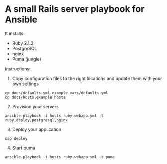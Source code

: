 # A small Rails server playbook for Ansible

It installs:

* Ruby 2.1.2
* PostgreSQL
* nginx
* Puma (jungle)

Instructions:

1. Copy configuration files to the right locations and update them with your own settings

  ```
  cp docs/defaults.yml.example vars/defaults.yml
  cp docs/hosts.example hosts
  ```

2. Provision your servers

  ```
  ansible-playbook -i hosts ruby-webapp.yml -t ruby,deploy,postgresql,nginx
  ```

3. Deploy your application

  ```
  cap deploy
  ```

4. Start puma

  ```
  ansible-playbook -i hosts ruby-webapp.yml -t puma
  ```
